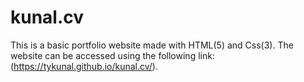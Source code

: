 # kunal.cv
This is a basic portfolio website made with HTML(5) and Css(3). The website can be accessed using the following link: (https://tykunal.github.io/kunal.cv/).
